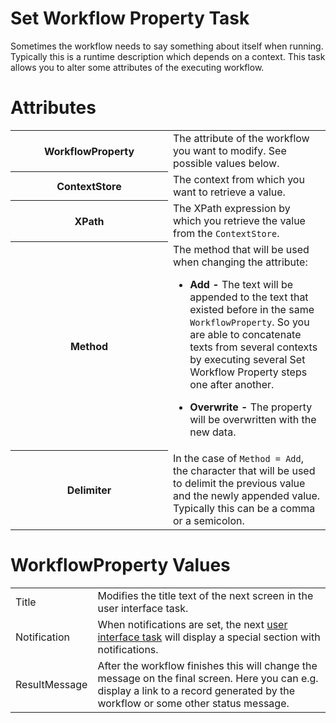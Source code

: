 # Set Workflow Property Task

Sometimes the workflow needs to say something about itself when running. Typically this is a runtime description which depends on a context. This task allows you to alter some attributes of the executing workflow.

# Attributes

<table class="confluenceTable">
<colgroup>
<col style="width: 50%" />
<col style="width: 50%" />
</colgroup>
<tbody>
<tr class="odd">
<th class="confluenceTh">WorkflowProperty</th>
<td class="confluenceTd">The attribute of the workflow you want to modify. See possible values below.</td>
</tr>
<tr class="even">
<th class="confluenceTh">ContextStore</th>
<td class="confluenceTd">The context from which you want to retrieve a value.</td>
</tr>
<tr class="odd">
<th class="confluenceTh">XPath</th>
<td class="confluenceTd">The XPath expression by which you retrieve the value from the <code>ContextStore</code>.</td>
</tr>
<tr class="even">
<th class="confluenceTh">Method</th>
<td class="confluenceTd">The method that will be used when changing the attribute:
<div class="itemizedlist">
<ul>
<li><p><strong>Add -</strong> The text will be appended to the text that existed before in the same <code>WorkflowProperty</code>. So you are able to concatenate texts from several contexts by executing several Set Workflow Property steps one after another.</p></li>
<li><p><strong>Overwrite -</strong> The property will be overwritten with the new data.</p></li>
</ul>
</div></td>
</tr>
<tr class="odd">
<th class="confluenceTh">Delimiter</th>
<td class="confluenceTd">In the case of <code>Method = Add</code>, the character that will be used to delimit the previous value and the newly appended value. Typically this can be a comma or a semicolon.</td>
</tr>
</tbody>
</table>

# WorkflowProperty Values

|               |                                                                                                                                                                                    |
|---------------|------------------------------------------------------------------------------------------------------------------------------------------------------------------------------------|
| Title         | Modifies the title text of the next screen in the user interface task.                                                                                                             |
| Notification  | When notifications are set, the next [user interface task](/t/User-Interface-Task) will display a special section with notifications.                                              |
| ResultMessage | After the workflow finishes this will change the message on the final screen. Here you can e.g. display a link to a record generated by the workflow or some other status message. |
